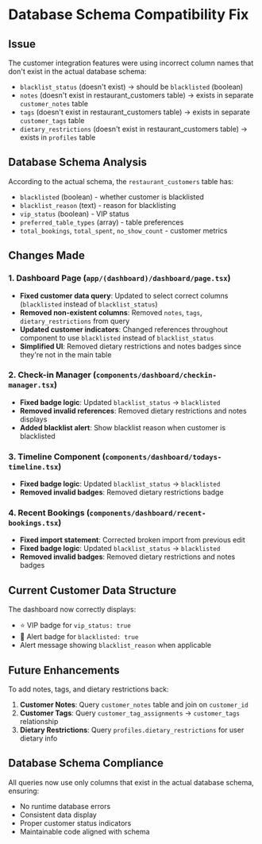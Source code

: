 # Database Schema Compatibility Fix

## Issue
The customer integration features were using incorrect column names that don't exist in the actual database schema:
- `blacklist_status` (doesn't exist) → should be `blacklisted` (boolean)
- `notes` (doesn't exist in restaurant_customers table) → exists in separate `customer_notes` table
- `tags` (doesn't exist in restaurant_customers table) → exists in separate `customer_tags` table  
- `dietary_restrictions` (doesn't exist in restaurant_customers table) → exists in `profiles` table

## Database Schema Analysis
According to the actual schema, the `restaurant_customers` table has:
- `blacklisted` (boolean) - whether customer is blacklisted
- `blacklist_reason` (text) - reason for blacklisting
- `vip_status` (boolean) - VIP status
- `preferred_table_types` (array) - table preferences
- `total_bookings`, `total_spent`, `no_show_count` - customer metrics

## Changes Made

### 1. Dashboard Page (`app/(dashboard)/dashboard/page.tsx`)
- **Fixed customer data query**: Updated to select correct columns (`blacklisted` instead of `blacklist_status`)
- **Removed non-existent columns**: Removed `notes`, `tags`, `dietary_restrictions` from query
- **Updated customer indicators**: Changed references throughout component to use `blacklisted` instead of `blacklist_status`
- **Simplified UI**: Removed dietary restrictions and notes badges since they're not in the main table

### 2. Check-in Manager (`components/dashboard/checkin-manager.tsx`)
- **Fixed badge logic**: Updated `blacklist_status` → `blacklisted`
- **Removed invalid references**: Removed dietary restrictions and notes displays
- **Added blacklist alert**: Show blacklist reason when customer is blacklisted

### 3. Timeline Component (`components/dashboard/todays-timeline.tsx`)
- **Fixed badge logic**: Updated `blacklist_status` → `blacklisted`
- **Removed invalid badges**: Removed dietary restrictions badge

### 4. Recent Bookings (`components/dashboard/recent-bookings.tsx`)
- **Fixed import statement**: Corrected broken import from previous edit
- **Fixed badge logic**: Updated `blacklist_status` → `blacklisted`
- **Removed invalid badges**: Removed dietary restrictions and notes badges

## Current Customer Data Structure
The dashboard now correctly displays:
- ⭐ VIP badge for `vip_status: true`
- 🚫 Alert badge for `blacklisted: true`
- Alert message showing `blacklist_reason` when applicable

## Future Enhancements
To add notes, tags, and dietary restrictions back:
1. **Customer Notes**: Query `customer_notes` table and join on `customer_id`
2. **Customer Tags**: Query `customer_tag_assignments` → `customer_tags` relationship
3. **Dietary Restrictions**: Query `profiles.dietary_restrictions` for user dietary info

## Database Schema Compliance
All queries now use only columns that exist in the actual database schema, ensuring:
- No runtime database errors
- Consistent data display
- Proper customer status indicators
- Maintainable code aligned with schema

